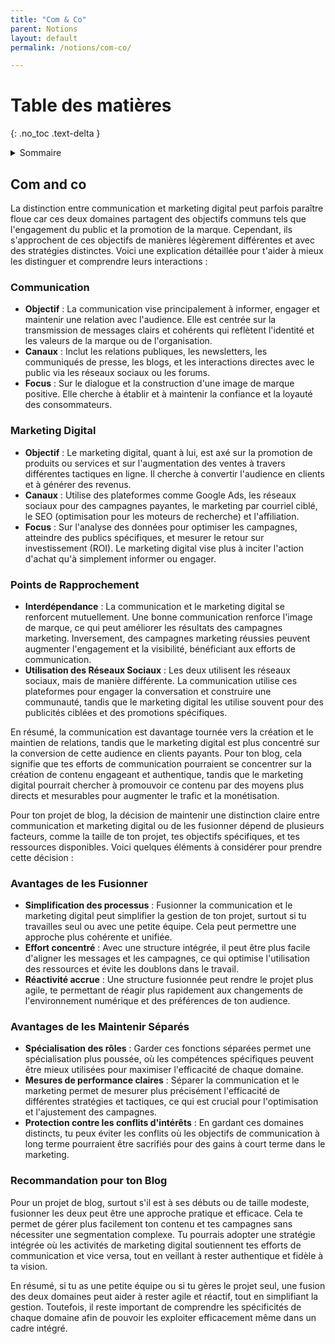 ```yaml
---
title: "Com & Co"
parent: Notions
layout: default
permalink: /notions/com-co/

---
```


# Table des matières
{: .no_toc .text-delta }

<details markdown="block">
  <summary>Sommaire</summary>
  {: .text-delta }

1. Sommaire
{:toc}
</details>


## Com and co

La distinction entre communication et marketing digital peut parfois paraître floue car ces deux domaines partagent des objectifs communs tels que l'engagement du public et la promotion de la marque. Cependant, ils s'approchent de ces objectifs de manières légèrement différentes et avec des stratégies distinctes. Voici une explication détaillée pour t'aider à mieux les distinguer et comprendre leurs interactions :

### Communication

- **Objectif** : La communication vise principalement à informer, engager et maintenir une relation avec l'audience. Elle est centrée sur la transmission de messages clairs et cohérents qui reflètent l'identité et les valeurs de la marque ou de l'organisation.
- **Canaux** : Inclut les relations publiques, les newsletters, les communiqués de presse, les blogs, et les interactions directes avec le public via les réseaux sociaux ou les forums.
- **Focus** : Sur le dialogue et la construction d'une image de marque positive. Elle cherche à établir et à maintenir la confiance et la loyauté des consommateurs.

### Marketing Digital

- **Objectif** : Le marketing digital, quant à lui, est axé sur la promotion de produits ou services et sur l'augmentation des ventes à travers différentes tactiques en ligne. Il cherche à convertir l'audience en clients et à générer des revenus.
- **Canaux** : Utilise des plateformes comme Google Ads, les réseaux sociaux pour des campagnes payantes, le marketing par courriel ciblé, le SEO (optimisation pour les moteurs de recherche) et l'affiliation.
- **Focus** : Sur l'analyse des données pour optimiser les campagnes, atteindre des publics spécifiques, et mesurer le retour sur investissement (ROI). Le marketing digital vise plus à inciter l'action d'achat qu'à simplement informer ou engager.

### Points de Rapprochement

- **Interdépendance** : La communication et le marketing digital se renforcent mutuellement. Une bonne communication renforce l'image de marque, ce qui peut améliorer les résultats des campagnes marketing. Inversement, des campagnes marketing réussies peuvent augmenter l'engagement et la visibilité, bénéficiant aux efforts de communication.
- **Utilisation des Réseaux Sociaux** : Les deux utilisent les réseaux sociaux, mais de manière différente. La communication utilise ces plateformes pour engager la conversation et construire une communauté, tandis que le marketing digital les utilise souvent pour des publicités ciblées et des promotions spécifiques.

En résumé, la communication est davantage tournée vers la création et le maintien de relations, tandis que le marketing digital est plus concentré sur la conversion de cette audience en clients payants. Pour ton blog, cela signifie que tes efforts de communication pourraient se concentrer sur la création de contenu engageant et authentique, tandis que le marketing digital pourrait chercher à promouvoir ce contenu par des moyens plus directs et mesurables pour augmenter le trafic et la monétisation.

Pour ton projet de blog, la décision de maintenir une distinction claire entre communication et marketing digital ou de les fusionner dépend de plusieurs facteurs, comme la taille de ton projet, tes objectifs spécifiques, et tes ressources disponibles. Voici quelques éléments à considérer pour prendre cette décision :

### Avantages de les Fusionner

- **Simplification des processus** : Fusionner la communication et le marketing digital peut simplifier la gestion de ton projet, surtout si tu travailles seul ou avec une petite équipe. Cela peut permettre une approche plus cohérente et unifiée.
- **Effort concentré** : Avec une structure intégrée, il peut être plus facile d'aligner les messages et les campagnes, ce qui optimise l'utilisation des ressources et évite les doublons dans le travail.
- **Réactivité accrue** : Une structure fusionnée peut rendre le projet plus agile, te permettant de réagir plus rapidement aux changements de l'environnement numérique et des préférences de ton audience.

### Avantages de les Maintenir Séparés

- **Spécialisation des rôles** : Garder ces fonctions séparées permet une spécialisation plus poussée, où les compétences spécifiques peuvent être mieux utilisées pour maximiser l'efficacité de chaque domaine.
- **Mesures de performance claires** : Séparer la communication et le marketing permet de mesurer plus précisément l'efficacité de différentes stratégies et tactiques, ce qui est crucial pour l'optimisation et l'ajustement des campagnes.
- **Protection contre les conflits d'intérêts** : En gardant ces domaines distincts, tu peux éviter les conflits où les objectifs de communication à long terme pourraient être sacrifiés pour des gains à court terme dans le marketing.

### Recommandation pour ton Blog

Pour un projet de blog, surtout s'il est à ses débuts ou de taille modeste, fusionner les deux peut être une approche pratique et efficace. Cela te permet de gérer plus facilement ton contenu et tes campagnes sans nécessiter une segmentation complexe. Tu pourrais adopter une stratégie intégrée où les activités de marketing digital soutiennent tes efforts de communication et vice versa, tout en veillant à rester authentique et fidèle à ta vision.

En résumé, si tu as une petite équipe ou si tu gères le projet seul, une fusion des deux domaines peut aider à rester agile et réactif, tout en simplifiant la gestion. Toutefois, il reste important de comprendre les spécificités de chaque domaine afin de pouvoir les exploiter efficacement même dans un cadre intégré.
